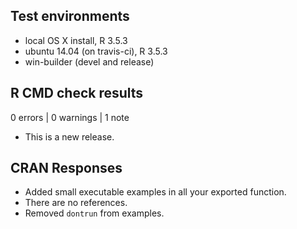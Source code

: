 ## Test environments
* local OS X install, R 3.5.3
* ubuntu 14.04 (on travis-ci), R 3.5.3
* win-builder (devel and release)

## R CMD check results

0 errors | 0 warnings | 1 note

* This is a new release.

## CRAN Responses

* Added small executable examples in all your exported function.
* There are no references.
* Removed `dontrun` from examples.
